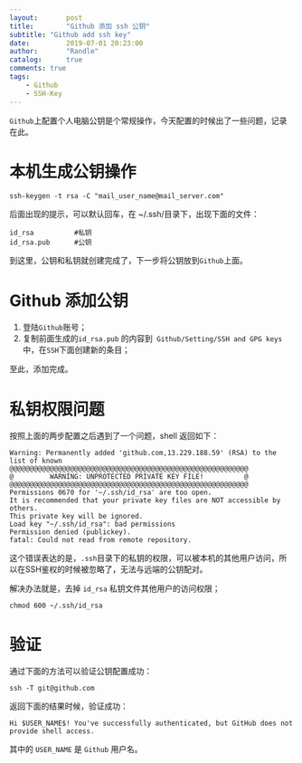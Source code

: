 ```yaml
---
layout:       post
title:        "Github 添加 ssh 公钥"
subtitle: "Github add ssh key"
date:         2019-07-01 20:23:00
author:       "Randle"
catalog:      true
comments: true
tags:
    - Github
    - SSH-Key
---
```


`Github`上配置个人电脑公钥是个常规操作，今天配置的时候出了一些问题，记录在此。

# 本机生成公钥操作

```shell
ssh-keygen -t rsa -C "mail_user_name@mail_server.com"
```
后面出现的提示，可以默认回车，在 ~/.ssh/目录下，出现下面的文件：

```shell
id_rsa			#私钥
id_rsa.pub		#公钥
```
到这里，公钥和私钥就创建完成了，下一步将公钥放到`Github`上面。

# Github 添加公钥

1. 登陆`Github`账号；
2. 复制前面生成的`id_rsa.pub` 的内容到` Github/Setting/SSH and GPG keys` 中，在`SSH`下面创建新的条目；

至此，添加完成。

# 私钥权限问题

按照上面的两步配置之后遇到了一个问题，shell 返回如下：
```shell
Warning: Permanently added 'github.com,13.229.188.59' (RSA) to the list of known
@@@@@@@@@@@@@@@@@@@@@@@@@@@@@@@@@@@@@@@@@@@@@@@@@@@@@@@@@@@
@         WARNING: UNPROTECTED PRIVATE KEY FILE!          @
@@@@@@@@@@@@@@@@@@@@@@@@@@@@@@@@@@@@@@@@@@@@@@@@@@@@@@@@@@@
Permissions 0670 for '~/.ssh/id_rsa' are too open.
It is recommended that your private key files are NOT accessible by others.
This private key will be ignored.
Load key "~/.ssh/id_rsa": bad permissions
Permission denied (publickey).
fatal: Could not read from remote repository.
```
这个错误表达的是，`.ssh`目录下的私钥的权限，可以被本机的其他用户访问，所以在SSH鉴权的时候被忽略了，无法与远端的公钥配对。

解决办法就是，去掉 `id_rsa` 私钥文件其他用户的访问权限；

```shell
chmod 600 ~/.ssh/id_rsa
```

# 验证

通过下面的方法可以验证公钥配置成功：

```shell
ssh -T git@github.com 
```

返回下面的结果时候，验证成功：

```shell
Hi $USER_NAME$! You've successfully authenticated, but GitHub does not provide shell access.
```

其中的 `USER_NAME` 是 `Github` 用户名。